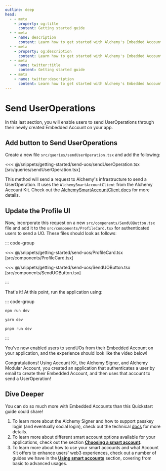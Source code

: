 ```yaml
---
outline: deep
head:
  - - meta
    - property: og:title
      content: Getting started guide
  - - meta
    - name: description
      content: Learn how to get started with Alchemy's Embedded Accounts using Account Kit and the Alchemy Signer, Modular Account, Rundler and Gas Manager.
  - - meta
    - property: og:description
      content: Learn how to get started with Alchemy's Embedded Accounts using Account Kit and the Alchemy Signer, Modular Account, Rundler and Gas Manager.
  - - meta
    - name: twitter:title
      content: Getting started guide
  - - meta
    - name: twitter:description
      content: Learn how to get started with Alchemy's Embedded Accounts using Account Kit and the Alchemy Signer, Modular Account, Rundler and Gas Manager.
---
```


# Send UserOperations

In this last section, you will enable users to send UserOperations through their newly created Embedded Account on your app.

## Add button to Send UserOperations

Create a new file `src/queries/sendUserOperation.tsx` and add the following:

<<< @/snippets/getting-started/send-uos/sendUserOperation.tsx [src/queries/sendUserOperation.tsx]

This method will send a request to Alchemy's infrastructure to send a UserOperation. It uses the `AlchemySmartAccountClient` from the Alchemy Account Kit. Check out the [AlchemySmartAccountClient docs](https://accountkit.alchemy.com/packages/aa-alchemy/smart-account-client/) for more details.

## Update the Profile UI

Now, incorporate this request on a new `src/components/SendUOButton.tsx` file and add it to the `src/components/ProfileCard.tsx` for authenticated users to send a UO. These files should look as follows:

::: code-group

<<< @/snippets/getting-started/send-uos/ProfileCard.tsx [src/components/ProfileCard.tsx]

<<< @/snippets/getting-started/send-uos/SendUOButton.tsx [src/components/SendUOButton.tsx]

:::

That's it! At this point, run the application using:

::: code-group

```bash [npm]
npm run dev
```

```bash [yarn]
yarn dev
```

```bash [pnpm]
pnpm run dev
```

:::

You've now enabled users to sendUOs from their Embedded Account on your application, and the experience should look like the video below!

<VideoEmbed src="/videos/embedded-accounts-full.mp4" />

Congratulations! Using Account Kit, the Alchemy Signer, and Alchemy Modular Account, you created an application that authenticates a user by email to create their Embedded Account, and then uses that account to send a UserOperation!

## Dive Deeper

You can do so much more with Embedded Accounts than this Quickstart guide could share!

1. To learn more about the Alchemy Signer and how to support passkey login (and eventually social login), check out the technical [docs](https://accountkit.alchemy.com/packages/aa-alchemy/signer/overview.html) for more details.
2. To learn more about different smart account options available for your applications, check out the section **[Choosing a smart account](https://accountkit.alchemy.com/smart-accounts/)**.
3. To learn more about how to use your smart accounts and what Account Kit offers to enhance users' web3 experiences, check out a number of guides we have in the **[Using smart accounts](https://accountkit.alchemy.com/using-smart-accounts/send-user-operations.html)** section, covering from basic to advanced usages.
